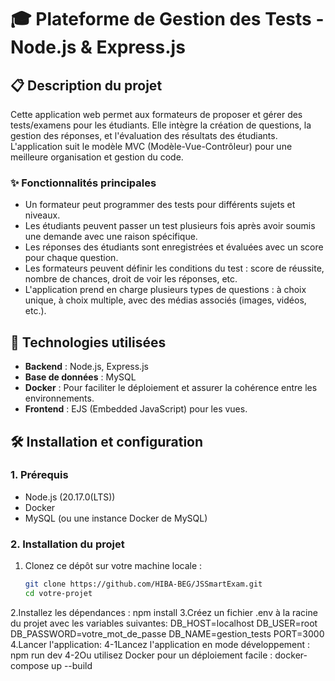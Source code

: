 # 🎓 Plateforme de Gestion des Tests - Node.js & Express.js

## 📋 Description du projet

Cette application web permet aux formateurs de proposer et gérer des tests/examens pour les étudiants. Elle intègre la création de questions, la gestion des réponses, et l'évaluation des résultats des étudiants. L'application suit le modèle MVC (Modèle-Vue-Contrôleur) pour une meilleure organisation et gestion du code.

### ✨ Fonctionnalités principales

- Un formateur peut programmer des tests pour différents sujets et niveaux.
- Les étudiants peuvent passer un test plusieurs fois après avoir soumis une demande avec une raison spécifique.
- Les réponses des étudiants sont enregistrées et évaluées avec un score pour chaque question.
- Les formateurs peuvent définir les conditions du test : score de réussite, nombre de chances, droit de voir les réponses, etc.
- L'application prend en charge plusieurs types de questions : à choix unique, à choix multiple, avec des médias associés (images, vidéos, etc.).

## 🚀 Technologies utilisées

- **Backend** : Node.js, Express.js
- **Base de données** : MySQL
- **Docker** : Pour faciliter le déploiement et assurer la cohérence entre les environnements.
- **Frontend** : EJS (Embedded JavaScript) pour les vues.

## 🛠️ Installation et configuration

### 1. Prérequis

- Node.js (20.17.0(LTS))
- Docker
- MySQL (ou une instance Docker de MySQL)

### 2. Installation du projet

1. Clonez ce dépôt sur votre machine locale :

   ```bash
   git clone https://github.com/HIBA-BEG/JSSmartExam.git
   cd votre-projet
2.Installez les dépendances :
npm install
3.Créez un fichier .env à la racine du projet avec les variables suivantes:
DB_HOST=localhost
DB_USER=root
DB_PASSWORD=votre_mot_de_passe
DB_NAME=gestion_tests
PORT=3000
4.Lancer l'application:
4-1Lancez l'application en mode développement :
npm run dev
4-2Ou utilisez Docker pour un déploiement facile :
docker-compose up --build

